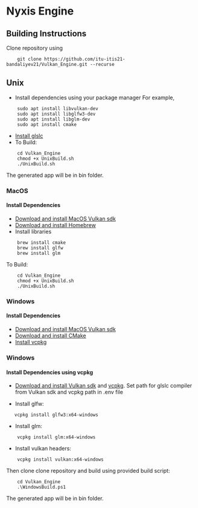 # Nyxis Engine

## Building Instructions

Clone repository using 
```
    git clone https://github.com/itu-itis21-bandaliyev21/Vulkan_Engine.git --recurse
```

## Unix
- Install dependencies using your package manager
For example, 
```
    sudo apt install libvulkan-dev
    sudo apt install libglfw3-dev
    sudo apt install libglm-dev
    sudo apt install cmake
```
- [Install glslc](https://github.com/google/shaderc#downloads)
- To Build:
```
    cd Vulkan_Engine
    chmod +x UnixBuild.sh
    ./UnixBuild.sh
```
The generated app will be in bin folder.

### MacOS

#### Install Dependencies

- [Download and install MacOS Vulkan sdk](https://vulkan.lunarg.com/)
- [Download and install Homebrew](https://brew.sh/)
- Install libraries
```
    brew install cmake
    brew install glfw
    brew install glm
```
To Build:
```
    cd Vulkan_Engine
    chmod +x UnixBuild.sh
    ./UnixBuild.sh
```

### Windows

#### Install Dependencies
- [Download and install MacOS Vulkan sdk](https://vulkan.lunarg.com/)
- [Download and install CMake](https://cmake.org/download/)
- [Install vcpkg]()

### Windows
#### Install Dependencies using vcpkg
- [Download and install Vulkan sdk](https://vulkan.lunarg.com/) and [vcpkg](https://vcpkg.io). Set path for glslc compiler from Vulkan sdk and vcpkg path in .env file

- Install glfw:
 ```
    vcpkg install glfw3:x64-windows
 ```
- Install glm:
```
    vcpkg install glm:x64-windows
```
- Install vulkan headers:
```
    vcpkg install vulkan:x64-windows
```

Then clone clone repository and build using provided build script:
```
    cd Vulkan_Engine
    .\WindowsBuild.ps1
```

The generated app will be in bin folder.
